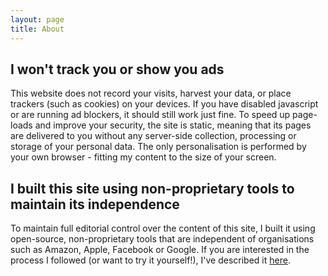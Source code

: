 ```yaml
---
layout: page
title: About
---
```


## I won't track you or show you ads

This website does not record your visits, harvest your data, or place trackers (such as cookies) on your devices. If you have disabled javascript or are running ad blockers, it should still work just fine. To speed up page-loads and improve your security, the site is static, meaning that its pages are delivered to you without any server-side collection, processing or storage of your personal data. The only personalisation is performed by your own browser - fitting my content to the size of your screen.

## I built this site using non-proprietary tools to maintain its independence

To maintain full editorial control over the content of this site, I built it using open-source, non-proprietary tools that are independent of organisations such as Amazon, Apple, Facebook or Google. If you are interested in the process I followed (or want to try it yourself!), I've described it [here](http://www.non-kinetic-effects.co.uk/blog/2018/06/18/how-this-site-works).











 

